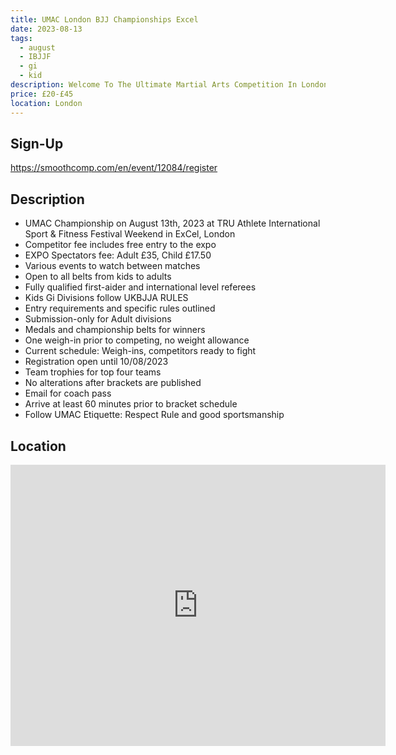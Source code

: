 ```yaml
---
title: UMAC London BJJ Championships Excel
date: 2023-08-13
tags:
  - august
  - IBJJF
  - gi
  - kid
description: Welcome To The Ultimate Martial Arts Competition In London
price: £20-£45
location: London
---
```

## Sign-Up
https://smoothcomp.com/en/event/12084/register

## Description
<ul>
  <li>UMAC Championship on August 13th, 2023 at TRU Athlete International Sport & Fitness Festival Weekend in ExCel, London</li>
  <li>Competitor fee includes free entry to the expo</li>
  <li>EXPO Spectators fee: Adult £35, Child £17.50</li>
  <li>Various events to watch between matches</li>
  <li>Open to all belts from kids to adults</li>
  <li>Fully qualified first-aider and international level referees</li>
  <li>Kids Gi Divisions follow UKBJJA RULES</li>
  <li>Entry requirements and specific rules outlined</li>
  <li>Submission-only for Adult divisions</li>
  <li>Medals and championship belts for winners</li>
  <li>One weigh-in prior to competing, no weight allowance</li>
  <li>Current schedule: Weigh-ins, competitors ready to fight</li>
  <li>Registration open until 10/08/2023</li>
  <li>Team trophies for top four teams</li>
  <li>No alterations after brackets are published</li>
  <li>Email for coach pass</li>
  <li>Arrive at least 60 minutes prior to bracket schedule</li>
  <li>Follow UMAC Etiquette: Respect Rule and good sportsmanship</li>
</ul>

## Location
<iframe src="https://www.google.com/maps/embed?pb=!1m17!1m12!1m3!1d2483.2663471281408!2d0.02092701577000521!3d51.50832937963532!2m3!1f0!2f0!3f0!3m2!1i1024!2i768!4f13.1!3m2!1m1!2zNTHCsDMwJzMwLjAiTiAwwrAwMScyMy4yIkU!5e0!3m2!1sen!2suk!4v1689539847948!5m2!1sen!2suk" width="600" height="450" style="border:0;" allowfullscreen="" loading="lazy" referrerpolicy="no-referrer-when-downgrade"></iframe>
